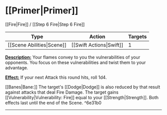 # [[Primer|Primer]]
[[Fire|Fire]] / [[Step 6 Fire|Step 6 Fire]]

| Type | Action | Targets |
| --- | --- | --- |
| [[Scene Abilities\|Scene]] | [[Swift Actions\|Swift]] | 1 |
<u>**Description:**</u> Your flames convey to you the vulnerabilities of your opponents. You focus on these vulnerabilities and twist them to your advantage.

<u>**Effect:**</u> If your next Attack this round hits, roll 1d4. 

[[Banes|Bane:]] The target's [[Dodge|Dodge]] is also reduced by that result against attacks that deal Fire Damage. The target gains [[Vulnerability|Vulnerability: Fire]] equal to your [[Strength|Strength]]. Both effects last until the end of the Scene. ^6e31b0


---
